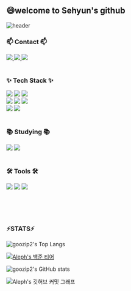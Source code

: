 ## 😄welcome to Sehyun's github

<!--
**goozip2/goozip2** is a ✨ _special_ ✨ repository because its `README.md` (this file) appears on your GitHub profile.

Here are some ideas to get you started:

- 🔭 I’m currently working on ...
- 🌱 I’m currently learning ...
- 👯 I’m looking to collaborate on ...
- 🤔 I’m looking for help with ...
- 💬 Ask me about ...
- 📫 How to reach me: ...
- 😄 Pronouns: ...
- ⚡ Fun fact: ...
-->


![header](https://capsule-render.vercel.app/api?type=waving&color=auto&height=300&section=header&text=Hi%20there👋&fontSize=90)

### 📫 Contact 📫
<div>
  <a href="https://velog.io/">
    <img src="https://img.shields.io/badge/Velog-1EBC8F?style=for-the-badge&logo=velog&logoColor=white" />
  </a>
  <a href="https://www.notion.so/Notion-Overview-a427fbe728d044a1827bac21620e34fb">
    <img src="https://img.shields.io/badge/Notion-000000?style=for-the-badge&logo=notion&logoColor=white"/>
  </a>
  <a href="mailto:goozip2@gmail.com">
    <img src="https://img.shields.io/badge/goozip2@gmail.com-D14836?style=for-the-badge&logo=gmail&logoColor=white"/>
  </a>
</div>

<br>

### ✨ Tech Stack ✨
<div>
  <img src="https://img.shields.io/badge/javascript-F7DF1E.svg?style=for-the-badge&logo=javascript&logoColor=20232a" />
  <img src="https://img.shields.io/badge/html5-E34F26.svg?style=for-the-badge&logo=html5&logoColor=white" />
  <img src="https://img.shields.io/badge/css3-1572B6.svg?style=for-the-badge&logo=css3&logoColor=white" />
</div>
<div>
  <img src="https://img.shields.io/badge/java-007396?style=for-the-badge&logo=java&logoColor=white">
  <img src="https://img.shields.io/badge/spring-6DB33F?style=for-the-badge&logo=spring&logoColor=white">
  <img src="https://img.shields.io/badge/springboot-6DB33F?style=for-the-badge&logo=springboot&logoColor=white">
</div>
<div>
  <img src="https://img.shields.io/badge/python-3670A0?style=for-the-badge&logo=python&logoColor=ffdd54" />
  <img src="https://img.shields.io/badge/mysql-4479A1?style=for-the-badge&logo=mysql&logoColor=white">
</div>

<br>

### 📚 Studying 📚
<div>
  <img src="https://img.shields.io/badge/AWS-000000?style=for-the-badge&logo=AmazonAWS&logoColor=white">
  <img src="https://img.shields.io/badge/Docker-2496ED?style=for-the-badge&logo=Docker&logoColor=white">
</div>

<br>

### 🛠 Tools 🛠
<div>
  <img src="https://img.shields.io/badge/git-F05033.svg?style=for-the-badge&logo=git&logoColor=white" />
  <img src="https://img.shields.io/badge/github-181717.svg?style=for-the-badge&logo=github&logoColor=white" />
  <img src="https://img.shields.io/badge/Notion-F3F3F3.svg?style=for-the-badge&logo=notion&logoColor=black" />
</div>

<br><br><br>

### ⚡STATS⚡
<!--github 언어 사용 순위-->
![goozip2's Top Langs](https://github-readme-stats.vercel.app/api/top-langs/?username=goozip2&layout=compact)
<br>
<!--백준 티어-->
[![Aleph's 백준 티어](http://mazassumnida.wtf/api/v2/generate_badge?boj=zzongal2)](https://solved.ac/zzongal2)
<br>
<!--github 통계-->
![goozip2's GitHub stats](https://github-readme-stats.vercel.app/api?username=goozip2&show_icons=true&theme=radical)
<br>
<!-- 깃허브 커밋 그래프 -->
![Aleph's 깃허브 커밋 그래프](https://github-readme-activity-graph.vercel.app/graph?username=goozip2&theme=react-dark)
